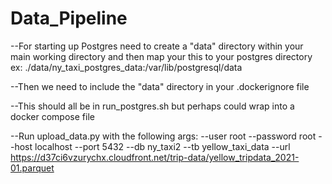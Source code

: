 # Data_Pipeline

--For starting up Postgres need to create a "data" directory within your main working directory and then map your this to your postgres directory
ex: ./data/ny_taxi_postgres_data:/var/lib/postgresql/data

--Then we need to include the "data" directory in your .dockerignore file

--This should all be in run_postgres.sh but perhaps could wrap into a docker compose file

--Run upload_data.py with the following args:  --user root --password root --host localhost --port 5432 --db ny_taxi2 --tb yellow_taxi_data --url https://d37ci6vzurychx.cloudfront.net/trip-data/yellow_tripdata_2021-01.parquet

